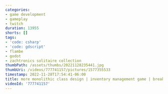 ```yaml
---
categories:
- game development
- gameplay
- twitch
duration: 13955
shorts: []
tags:
- 'code: csharp'
- 'code: gdscript'
- flambe
- godot
- zachtronics solitaire collection
thumbPath: /assets/thumbs/20221128235441.jpg
thumbUri: /videos/777741157/pictures/1577355533
timestamp: 2022-11-28T17:54:41-06:00
title: more monolithic class design | inventory management game | break from the thinkies
videoId: '777741157'
---
```

